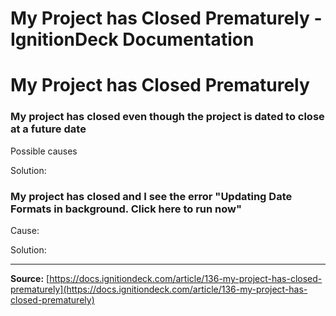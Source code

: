 # My Project has Closed Prematurely - IgnitionDeck Documentation

# My Project has Closed Prematurely

[](javascript:window.print())
### My project has closed even though the project is dated to close at a future date

Possible causes

Solution:

### My project has closed and I see the error "Updating Date Formats in background. Click here to run now"

Cause:

Solution:



---
**Source:** [https://docs.ignitiondeck.com/article/136-my-project-has-closed-prematurely](https://docs.ignitiondeck.com/article/136-my-project-has-closed-prematurely)
